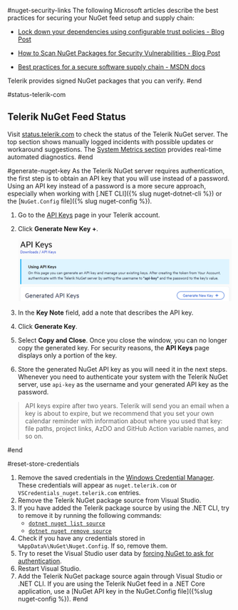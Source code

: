 #nuget-security-links
The following Microsoft articles describe the best practices for securing your NuGet feed setup and supply chain:

* <a href="https://devblogs.microsoft.com/nuget/lock-down-your-dependencies-using-configurable-trust-policies/" target="_blank">Lock down your dependencies using configurable trust policies - Blog Post</a>

* <a href="https://devblogs.microsoft.com/nuget/how-to-scan-nuget-packages-for-security-vulnerabilities/" target="_blank">How to Scan NuGet Packages for Security Vulnerabilities - Blog Post</a>

* <a href="https://docs.microsoft.com/en-us/nuget/concepts/security-best-practices" target="_blank">Best practices for a secure software supply chain - MSDN docs</a>

Telerik provides signed NuGet packages that you can verify.
#end

#status-telerik-com
## Telerik NuGet Feed Status

Visit <a href="https://status.telerik.com" target="_blank">status.telerik.com</a> to check the status of the Telerik NuGet server. The top section shows manually logged incidents with possible updates or workaround suggestions. The <a href="https://status.telerik.com/#system-metrics" target="_blank">System Metrics section</a> provides real-time automated diagnostics.
#end

#generate-nuget-key
As the Telerik NuGet server requires authentication, the first step is to obtain an API key that you will use instead of a password. Using an API key instead of a password is a more secure approach, especially when working with [.NET CLI]({% slug nuget-dotnet-cli %}) or the [`NuGet.Config` file]({% slug nuget-config %}).

1. Go to the [API Keys](https://www.telerik.com/account/downloads/api-keys) page in your Telerik account.
1. Click **Generate New Key +**.

   ![Manage API Keys](/installation/images/account-generate-api-key.png)

1. In the **Key Note** field, add a note that describes the API key.
1. Click **Generate Key**.
1. Select **Copy and Close**. Once you close the window, you can no longer copy the generated key. For security reasons, the **API Keys** page displays only a portion of the key.
1. Store the generated NuGet API key as you will need it in the next steps. Whenever you need to authenticate your system with the Telerik NuGet server, use `api-key` as the username and your generated API key as the password.

>API keys expire after two years. Telerik will send you an email when a key is about to expire, but we recommend that you set your own calendar reminder with information about where you used that key: file paths, project links, AzDO and GitHub Action variable names, and so on.

#end

#reset-store-credentials
1. Remove the saved credentials in the [Windows Credential Manager](https://support.microsoft.com/en-us/windows/accessing-credential-manager-1b5c916a-6a16-889f-8581-fc16e8165ac0). These credentials will appear as `nuget.telerik.com` or `VSCredentials_nuget.telerik.com` entries.
2. Remove the Telerik NuGet package source from Visual Studio.
3. If you have added the Telerik package source by using the .NET CLI, try to remove it by running the following commands:
    * [`dotnet nuget list source`](https://docs.microsoft.com/en-us/dotnet/core/tools/dotnet-nuget-list-source)
    * [`dotnet nuget remove source`](https://docs.microsoft.com/en-us/dotnet/core/tools/dotnet-nuget-remove-source)
4. Check if you have any credentials stored in `%AppData%\NuGet\Nuget.Config`. If so, remove them.
5. Try to reset the Visual Studio user data by [forcing NuGet to ask for authentication](https://stackoverflow.com/questions/43550797/how-to-force-nuget-to-ask-for-authentication-when-connecting-to-a-private-feed).
6. Restart Visual Studio.
7. Add the Telerik NuGet package source again through Visual Studio or .NET CLI. If you are using the Telerik NuGet feed in a .NET Core application, use a [NuGet API key in the NuGet.Config file]({%slug nuget-config %}).
#end